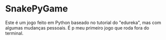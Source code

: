 # SnakePyGame
Este é um jogo feito em Python baseado no tutorial do "edureka", mas com algumas mudanças pessoais. É p meu primeiro jogo que roda fora do terminal.
